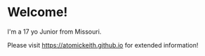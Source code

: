 # Welcome!

I'm a 17 yo Junior from Missouri.

Please visit https://atomickeith.github.io for extended information!
